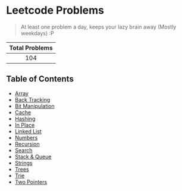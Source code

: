 # Leetcode Problems

> At least one problem a day, keeps your lazy brain away (Mostly weekdays) :P

| Total Problems |
| :------------: |
|      104       |

## Table of Contents

- [Array](./array/README.md)
- [Back Tracking](./back%20tracking/README.md)
- [Bit Manipulation](./bit%20manipulation/README.md)
- [Cache](./cache/README.md)
- [Hashing](./hashing/README.md)
- [In Place](./in%20place/README.md)
- [Linked List](./linked%20list/README.md)
- [Numbers](./numbers/README.md)
- [Recursion](./recursion/README.md)
- [Search](./search/README.md)
- [Stack & Queue](./stack%20and%20queue/README.md)
- [Strings](./strings/README.md)
- [Trees](./trees/README.md)
- [Trie](./trie/README.md)
- [Two Pointers](./two%20pointers//README.md)

